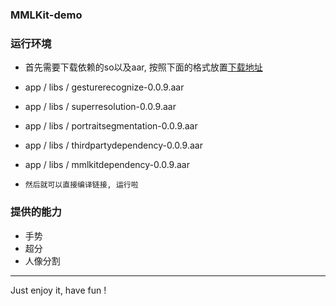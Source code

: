 ### MMLKit-demo

### 运行环境

- 首先需要下载依赖的so以及aar, 按照下面的格式放置[下载地址](https://gitee.com/paddlepaddle/LiteKit/tree/main/Android)
- app / libs / gesturerecognize-0.0.9.aar
- app / libs / superresolution-0.0.9.aar
- app / libs / portraitsegmentation-0.0.9.aar
- app / libs / thirdpartydependency-0.0.9.aar
- app / libs / mmlkitdependency-0.0.9.aar

- `然后就可以直接编译链接, 运行啦`

### 提供的能力

- 手势
- 超分
- 人像分割

---

Just enjoy it, have fun !
